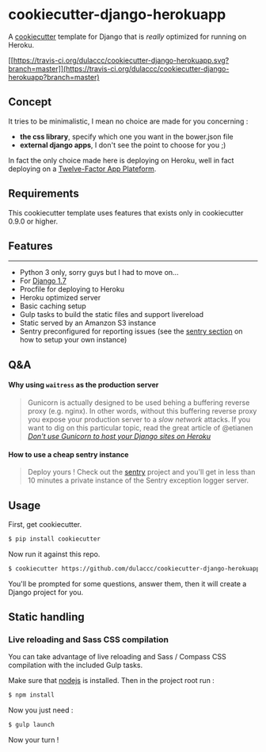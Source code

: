 # cookiecutter-django-herokuapp

A [cookiecutter](https://github.com/audreyr/cookiecutter) template for Django that is *really* optimized for running on Heroku.

[[https://travis-ci.org/dulaccc/cookiecutter-django-herokuapp.svg?branch=master]](https://travis-ci.org/dulaccc/cookiecutter-django-herokuapp?branch=master)


## Concept

It tries to be minimalistic, I mean no choice are made for you concerning : 
- **the css library**, specify which one you want in the bower.json file
- **external django apps**, I don't see the point to choose for you ;)

In fact the only choice made here is deploying on Heroku, well in fact deploying on a [Twelve-Factor App Plateform](http://12factor.net/).


## Requirements

This cookiecutter template uses features that exists only in cookiecutter 0.9.0 or higher.


## Features
---------

- Python 3 only, sorry guys but I had to move on...
- For [Django 1.7](https://docs.djangoproject.com/en/1.7/)
- Procfile for deploying to Heroku
- Heroku optimized server
- Basic caching setup
- Gulp tasks to build the static files and support livereload
- Static served by an Amanzon S3 instance
- Sentry preconfigured for reporting issues (see the [sentry section](#how-to-use-a-cheap-sentry-instance) on how to setup your own instance)


## Q&A

#### Why using `waitress` as the production server
> Gunicorn is actually designed to be used behing a buffering reverse proxy (e.g. nginx). In other words, without this buffering reverse proxy you expose your production server to a *slow network* attacks. If you want to dig on this particular topic, read the great article of @etianen *[Don't use Gunicorn to host your Django sites on Heroku](http://blog.etianen.com/blog/2014/01/19/gunicorn-heroku-django/)*

#### How to use a cheap sentry instance
> Deploy yours ! Check out the [sentry](https://github.com/dulaccc/sentry) project and you'll get in less than 10 minutes a private instance of the Sentry exception logger server.


## Usage

First, get cookiecutter.

```sh
$ pip install cookiecutter
```

Now run it against this repo.

```sh
$ cookiecutter https://github.com/dulaccc/cookiecutter-django-herokuapp.git
```

You'll be prompted for some questions, answer them, then it will create a Django project for you.


## Static handling

### Live reloading and Sass CSS compilation

You can take advantage of live reloading and Sass / Compass CSS compilation with the included Gulp tasks.

Make sure that [nodejs](http://nodejs.org/download/) is installed. Then in the project root run :

```sh
$ npm install
```

Now you just need :

```sh
$ gulp launch
```

Now your turn !
